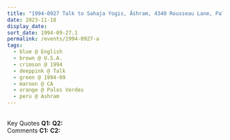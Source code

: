 ```yaml
---
title: "1994-0927 Talk to Sahaja Yogis, Āśhram, 4340 Rousseau Lane, Palos Verdes (52 kms S of Los Angeles), CA, U.S.A."
date: 2023-11-18
display_date: 
sort_date: 1994-09-27.1
permalink: /events/1994-0927-a
tags:
  - blue @ English
  - brown @ U.S.A.
  - crimson @ 1994
  - deeppink @ Talk
  - green @ 1994-09
  - maroon @ CA
  - orange @ Palos Verdes
  - peru @ Ashram
---
```


<br>

<wave-list>
  <list-title color="DarkSeaGreen" width="55">Key Quotes</list-title>
  <list-item color="BlanchedAlmond" width="280"><b>Q1:</b> <i></i></list-item>
  <list-item color="Lavender" width="280"><b>Q2:</b> <i></i></list-item>
</wave-list>

<br>

<wave-list>
  <list-title color="DarkSeaGreen" width="55">Comments</list-title>
  <list-item color="BlanchedAlmond" width="280"><b>C1:</b> <i></i></list-item>
  <list-item color="Lavender" width="280"><b>C2:</b> <i></i></list-item>
</wave-list>